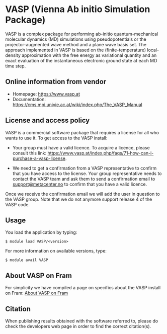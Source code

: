 # VASP (Vienna Ab initio Simulation Package)

VASP is a complex package for performing ab-initio quantum-mechanical molecular dynamics (MD) simulations using pseudopotentials or the projector-augmented wave method and a plane wave basis set. The approach implemented in VASP is based on the (finite-temperature) local-density approximation with the free energy as variational quantity and an exact evaluation of the instantaneous electronic ground state at each MD time step.

## Online information from vendor

* Homepage: https://www.vasp.at
* Documentation: https://cms.mpi.univie.ac.at/wiki/index.php/The_VASP_Manual

## License and access policy

VASP is a commercial software package that requires a license for all who wants to use it. To get access to the VASP install:

* Your group must have a valid licence. To acquire a licence, please consult this link: https://www.vasp.at/index.php/faqs/71-how-can-i-purchase-a-vasp-license.

* We need to get a confirmation from a VASP representative to confirm that you have access to the license. Your group representative needs to contact the VASP team and ask them to send a confirmation email to support@metacenter.no to confirm that you have a valid licence.

Once we receive the confirmation email we will add the user in question to the VASP group. Note that we do not anymore support release 4 of the VASP code.


## Usage

You load the application by typing:

	$ module load VASP/<version>

For more information on available versions, type:

	$ module avail VASP

## About VASP on Fram

For simplicity we have compiled a page on specifics about the VASP install on Fram: [About VASP on Fram](vasponfram.md)

## Citation

When publishing results obtained with the software referred to, please do check the developers web page in order to find the correct citation(s).
